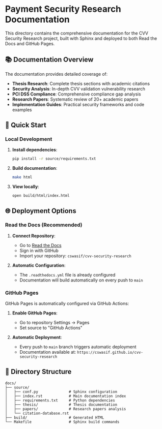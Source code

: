 # Payment Security Research Documentation

This directory contains the comprehensive documentation for the CVV Security Research project, built with Sphinx and deployed to both Read the Docs and GitHub Pages.

## 📚 Documentation Overview

The documentation provides detailed coverage of:
- **Thesis Research**: Complete thesis sections with academic citations
- **Security Analysis**: In-depth CVV validation vulnerability research
- **PCI DSS Compliance**: Comprehensive compliance gap analysis
- **Research Papers**: Systematic review of 20+ academic papers
- **Implementation Guides**: Practical security frameworks and code examples

## 🚀 Quick Start

### Local Development

1. **Install dependencies**:
   ```bash
   pip install -r source/requirements.txt
   ```

2. **Build documentation**:
   ```bash
   make html
   ```

3. **View locally**:
   ```bash
   open build/html/index.html
   ```

## 🌐 Deployment Options

### Read the Docs (Recommended)

1. **Connect Repository**:
   - Go to [Read the Docs](https://readthedocs.org)
   - Sign in with GitHub
   - Import your repository: `cswasif/cvv-security-research`

2. **Automatic Configuration**:
   - The `.readthedocs.yml` file is already configured
   - Documentation will build automatically on every push to `main`

### GitHub Pages

GitHub Pages is automatically configured via GitHub Actions:

1. **Enable GitHub Pages**:
   - Go to repository Settings → Pages
   - Set source to "GitHub Actions"

2. **Automatic Deployment**:
   - Every push to `main` branch triggers automatic deployment
   - Documentation available at: `https://cswasif.github.io/cvv-security-research`

## 📁 Directory Structure

```
docs/
├── source/
│   ├── conf.py              # Sphinx configuration
│   ├── index.rst            # Main documentation index
│   ├── requirements.txt     # Python dependencies
│   ├── thesis/              # Thesis documentation
│   ├── papers/              # Research papers analysis
│   └── citation-database.rst
├── build/                   # Generated HTML
└── Makefile                 # Sphinx build commands
```